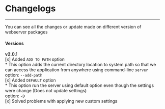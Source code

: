 # Changelogs
_________________
You can see all the changes or update made on different version of webserver packages

#### Versions
**v2.0.1**  
[x] Added `ADD TO PATH` option  
    * This option adds the current directory location to system path so that we can access the application from anywhere using  command-line `server`  
    option: `--add-path`  
[x] Added `DEFAULT` option  
    * This option run the server using default option even though the settings were change (Does not update settings)  
    option: `-D`  
[x] Solved problems with applying new custom settings  
